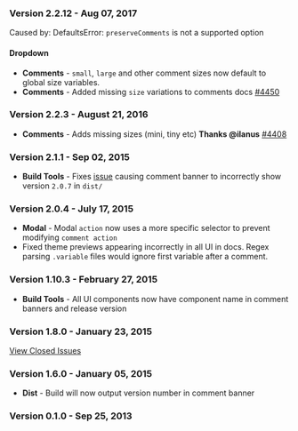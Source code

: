 ### Version 2.2.12 - Aug 07, 2017

Caused by: DefaultsError: `preserveComments` is not a supported option

#### Dropdown

- **Comments** - `small`, `large` and other comment sizes now default to global size variables.
- **Comments** - Added missing `size` variations to comments docs [#4450](https://github.com/Semantic-Org/Semantic-UI/pull/4450)

### Version 2.2.3 - August 21, 2016

- **Comments** - Adds missing sizes (mini, tiny etc) **Thanks @ilanus** [#4408](https://github.com/Semantic-Org/Semantic-UI/issues/4408)

### Version 2.1.1 - Sep 02, 2015

- **Build Tools** - Fixes [issue](https://github.com/Semantic-Org/Semantic-UI/commit/3d20d5e9796e05cc100af73370173f3383cf1d81) causing comment banner to incorrectly show version `2.0.7` in `dist/`

### Version 2.0.4 - July 17, 2015

- **Modal** - Modal `action` now uses a more specific selector to prevent modifying `comment action`
- Fixed theme previews appearing incorrectly in all UI in docs. Regex parsing `.variable` files would ignore first variable after a comment.

### Version 1.10.3 - February 27, 2015

- **Build Tools** - All UI components now have component name in comment banners and release version

### Version 1.8.0 - January 23, 2015

[View Closed Issues](https://github.com/Semantic-Org/Semantic-UI/issues?q=is%3Aissue+milestone%3A1.8.0+is%3Aclosed+sort%3Acomments-desc)

### Version 1.6.0 - January 05, 2015

- **Dist** - Build will now output version number in comment banner

### Version 0.1.0 - Sep 25, 2013